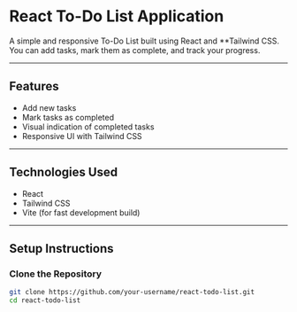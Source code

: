 # React To-Do List Application

A simple and responsive To-Do List built using React and **Tailwind CSS. You can add tasks, mark them as complete, and track your progress.

---

## Features

- Add new tasks
- Mark tasks as completed
- Visual indication of completed tasks 
- Responsive UI with Tailwind CSS

---

##  Technologies Used

- React
- Tailwind CSS
- Vite (for fast development build)

---

##  Setup Instructions

### Clone the Repository

```bash
git clone https://github.com/your-username/react-todo-list.git
cd react-todo-list

